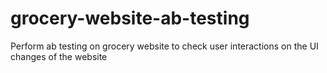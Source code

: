 # grocery-website-ab-testing
Perform ab testing on grocery website to check user interactions on the UI changes of the website

